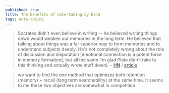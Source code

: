 ```yaml
---
published: true
title: The benefits of note-taking by hand
tags: note-taking
---
```

> Socrates didn't even believe in writing -- he believed writing things down would weaken our memories in the long term. He believed that talking about things was a far superior way to form memories and to understand subjects deeply. He's not completely wrong about the role of discussion and disputation [emotional connection is a potent force in memory formation], but all the same I'm glad Plato didn't take to this thinking and actually wrote stuff down). - [HN](https://news.ycombinator.com/item?id=24528115) / [article](https://www.bbc.com/worklife/article/20200910-the-benefits-of-note-taking-by-hand)

> we want to find the one method that optimizes both retention (memory) + recall (long term searchability) at the same time. It seems to me these two objectives are somewhat in competition.